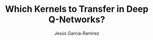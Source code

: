 ---
paperId: 29
author: Jesús García-Ramírez
publicationauthor: García-Ramírez, J.
title: Which Kernels to Transfer in Deep Q-Networks? 
pdf: Poster_Garcia-Ramirez_Jesus.pdf
poster: --
alt: --
type: Poster
topic: Robotics
link: https://doi.org/10.52591/lxai201912087
conference: neurips
year: 2019
tags: neurips-2019
location: Vancouver, Canada
---